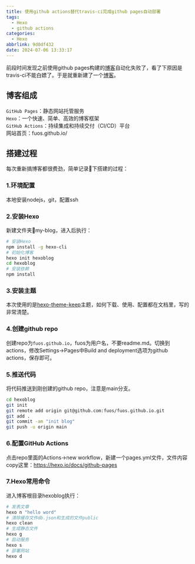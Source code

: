 ```yaml
---
title: 使用github actions替代travis-ci完成github pages自动部署
tags:
  - Hexo
  - github actions
categories:
  - Hexo
abbrlink: 9d0df432
date: 2024-07-06 13:33:17
---
```


前段时间发现之前使用github pages构建的[博客](https://fuos.github.io/my-blog/)自动化失败了，看了下原因是travis-ci不能白嫖了。于是就重新建了一个[博客](https://fuos.github.io/)。

## 博客组成  
`GitHub Pages`：静态网站托管服务  
`Hexo`：一个快速、简单、高效的博客框架  
`GitHub Actions`：持续集成和持续交付（CI/CD）平台  
网站首页：fuos.github.io/  
## 搭建过程
每次重新搞博客都很费劲，简单记录📝下搭建的过程：

### 1.环境配置
本地安装nodejs，git，配置ssh

### 2.安装Hexo
新建文件夹📂my-blog，进入后执行：
```bash
# 安装Hexo
npm install -g hexo-cli
# 初始化博客
hexo init hexoblog
cd hexoblog
# 安装依赖
npm install
```
### 3.安装主题
本次使用的是[hexo-theme-keep](https://github.com/XPoet/hexo-theme-keep)主题，如何下载、使用、配置都在文档里，写的非常清楚。

### 4.创建github repo
创建repo为`fuos.github.io`，fuos为用户名，不要readme.md。切换到actions，修改Settings->Pages中Build and deployment选项为github actions，保存即可。

### 5.推送代码
将代码推送到刚创建的github repo，注意是main分支。
```bash
cd hexoblog 
git init 
git remote add origin git@github.com:fuos/fuos.github.io.git  
git add . 
git commit -am "init blog" 
git push -u origin main  
```
### 6.配置GitHub Actions
点击repo里面的Actions->new workflow，新建一个pages.yml文件，文件内容copy这里：https://hexo.io/docs/github-pages

### 7.Hexo常用命令
进入博客根目录hexoblog执行：
```bash
# 发表文章
hexo n "hello word"
# 清除缓存文件db.json和生成的文件public
hexo clean
# 生成静态文件
hexo g
# 启动服务
hexo s
# 部署网站
hexo d
```
